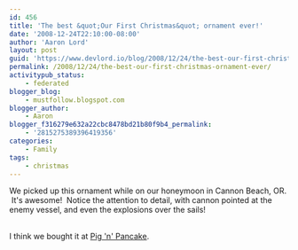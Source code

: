 ```yaml
---
id: 456
title: 'The best &quot;Our First Christmas&quot; ornament ever!'
date: '2008-12-24T22:10:00-08:00'
author: 'Aaron Lord'
layout: post
guid: 'https://www.devlord.io/blog/2008/12/24/the-best-our-first-christmas-ornament-ever/'
permalink: /2008/12/24/the-best-our-first-christmas-ornament-ever/
activitypub_status:
    - federated
blogger_blog:
    - mustfollow.blogspot.com
blogger_author:
    - Aaron
blogger_f316279e632a22cbc8478bd21b80f9b4_permalink:
    - '2815275389396419356'
categories:
    - Family
tags:
    - christmas
---
```


<a href="/blog/wp-content/uploads/2011/10/photo2.jpg"><img src="/blog/wp-content/uploads/2011/10/photo2.jpg?w=300" border="0" alt="" /></a><br />We picked up this ornament while on our honeymoon in Cannon Beach, OR.  It's awesome!  Notice the attention to detail, with cannon pointed at the enemy vessel, and even the explosions over the sails!<div><br /></div><div>I think we bought it at <a href="http://www.pignpancake.com/">Pig 'n' Pancake</a>.</div><div><br /></div><div class="blogger-post-footer"></div>